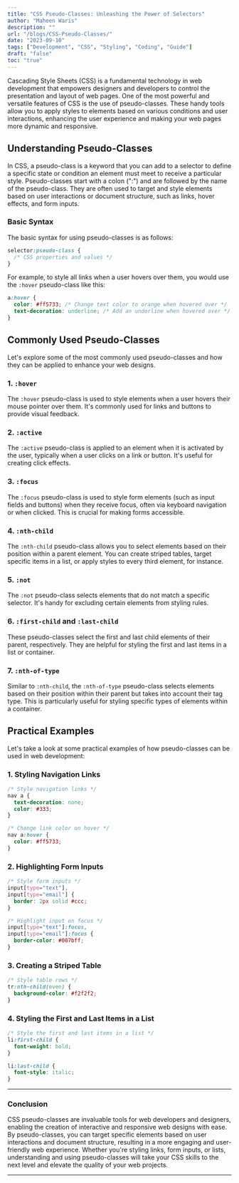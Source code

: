 ```yaml
---
title: "CSS Pseudo-Classes: Unleashing the Power of Selectors"
author: "Maheen Waris"
description: ""
url: "/blogs/CSS-Pseudo-Classes/"
date: "2023-09-10"
tags: ["Development", "CSS", "Styling", "Coding", "Guide"]
draft: "false"
toc: "true"
---
```


Cascading Style Sheets (CSS) is a fundamental technology in web development that empowers designers and developers to control the presentation and layout of web pages. One of the most powerful and versatile features of CSS is the use of pseudo-classes. These handy tools allow you to apply styles to elements based on various conditions and user interactions, enhancing the user experience and making your web pages more dynamic and responsive.

## Understanding Pseudo-Classes

In CSS, a pseudo-class is a keyword that you can add to a selector to define a specific state or condition an element must meet to receive a particular style. Pseudo-classes start with a colon (":") and are followed by the name of the pseudo-class. They are often used to target and style elements based on user interactions or document structure, such as links, hover effects, and form inputs.

### Basic Syntax

The basic syntax for using pseudo-classes is as follows:

```css
selector:pseudo-class {
  /* CSS properties and values */
}
```

For example, to style all links when a user hovers over them, you would use the `:hover` pseudo-class like this:

```css
a:hover {
  color: #ff5733; /* Change text color to orange when hovered over */
  text-decoration: underline; /* Add an underline when hovered over */
}
```

## Commonly Used Pseudo-Classes

Let's explore some of the most commonly used pseudo-classes and how they can be applied to enhance your web designs.

### 1. `:hover`

The `:hover` pseudo-class is used to style elements when a user hovers their mouse pointer over them. It's commonly used for links and buttons to provide visual feedback.

### 2. `:active`

The `:active` pseudo-class is applied to an element when it is activated by the user, typically when a user clicks on a link or button. It's useful for creating click effects.

### 3. `:focus`

The `:focus` pseudo-class is used to style form elements (such as input fields and buttons) when they receive focus, often via keyboard navigation or when clicked. This is crucial for making forms accessible.

### 4. `:nth-child`

The `:nth-child` pseudo-class allows you to select elements based on their position within a parent element. You can create striped tables, target specific items in a list, or apply styles to every third element, for instance.

### 5. `:not`

The `:not` pseudo-class selects elements that do not match a specific selector. It's handy for excluding certain elements from styling rules.

### 6. `:first-child` and `:last-child`

These pseudo-classes select the first and last child elements of their parent, respectively. They are helpful for styling the first and last items in a list or container.

### 7. `:nth-of-type`

Similar to `:nth-child`, the `:nth-of-type` pseudo-class selects elements based on their position within their parent but takes into account their tag type. This is particularly useful for styling specific types of elements within a container.

## Practical Examples

Let's take a look at some practical examples of how pseudo-classes can be used in web development:

### 1. Styling Navigation Links

```css
/* Style navigation links */
nav a {
  text-decoration: none;
  color: #333;
}

/* Change link color on hover */
nav a:hover {
  color: #ff5733;
}
```

### 2. Highlighting Form Inputs

```css
/* Style form inputs */
input[type="text"],
input[type="email"] {
  border: 2px solid #ccc;
}

/* Highlight input on focus */
input[type="text"]:focus,
input[type="email"]:focus {
  border-color: #007bff;
}
```

### 3. Creating a Striped Table

```css
/* Style table rows */
tr:nth-child(even) {
  background-color: #f2f2f2;
}
```

### 4. Styling the First and Last Items in a List

```css
/* Style the first and last items in a list */
li:first-child {
  font-weight: bold;
}

li:last-child {
  font-style: italic;
}
```

<hr>

### Conclusion

CSS pseudo-classes are invaluable tools for web developers and designers, enabling the creation of interactive and responsive web designs with ease. By pseudo-classes, you can target specific elements based on user interactions and document structure, resulting in a more engaging and user-friendly web experience. Whether you're styling links, form inputs, or lists, understanding and using pseudo-classes will take your CSS skills to the next level and elevate the quality of your web projects.

---
